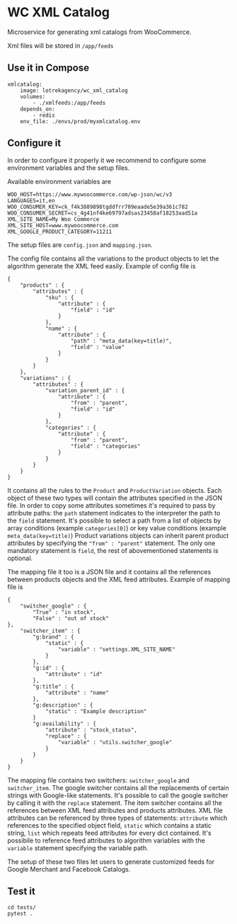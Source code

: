 # WC XML Catalog

Microservice for generating xml catalogs from WooCommerce.

Xml files will be stored in `/app/feeds`

## Use it in Compose

    xmlcatalog:
        image: lotrekagency/wc_xml_catalog
        volumes:
            - ./xmlfeeds:/app/feeds
        depends_on:
            - redis
        env_file: ./envs/prod/myxmlcatalog.env

## Configure it
In order to configure it properly it we recommend to configure some environment variables and the setup files.

Available environment variables are

    WOO_HOST=https://www.mywoocommerce.com/wp-json/wc/v3
    LANGUAGES=it,en
    WOO_CONSUMER_KEY=ck_f4k3889898tgddfrr709eaade5e39a361c782
    WOO_CONSUMER_SECRET=cs_4g41nf4ke69797adsas23458af18253aad51a
    XML_SITE_NAME=My Woo Commerce
    XML_SITE_HOST=www.mywoocommerce.com
    XML_GOOGLE_PRODUCT_CATEGORY=11211

The setup files are `config.json` and `mapping.json`.

The config file contains all the variations to the product objects to let the algorithm generate the XML feed easily.
Example of config file is

    {
        "products" : {
            "attributes" : {
                "sku" : {
                    "attribute" : {
                        "field" : "id"
                    }
                },
                "name" : {
                    "attribute" : {
                        "path" : "meta_data(key=title)",
                        "field" : "value"
                    }
                }
            }
        },
        "variations" : {
            "attributes" : {
                "variation_parent_id" : {
                    "attribute" : {
                        "from" : "parent",
                        "field" : "id"
                    }
                },
                "categories" : {
                    "attribute" : {
                        "from" : "parent",
                        "field" : "categories"                
                    }
                }
            }
        }
    }

It contains all the rules to the `Product` and `ProductVariation` objects. Each object of these two types will contain the attributes specified in the JSON file.
In order to copy some attributes sometimes it's required to pass by attribute paths: the `path` statement indicates to the interpreter the path to the `field` statement. It's possible to select a path from a list of objects by array conditions (example `categories[0]`) or key value conditions (example `meta_data(key=title)`)
Product variations objects can inherit parent product attributes by specifying the `"from" : "parent"` statement. The only one mandatory statement is `field`, the rest of abovementioned statements is optional.


The mapping file it too is a JSON file and it contains all the references between products objects and the XML feed attributes.
Example of mapping file is

    {
        "switcher_google" : {
            "True" : "in stock",
            "False" : "out of stock"
    },
        "switcher_item" : {
            "g:brand" : {
                "static" : {
                    "variable" : "settings.XML_SITE_NAME"
                }
            },
            "g:id" : {
                "attribute" : "id"
            },
            "g:title" : {
                "attribute" : "name"
            },
            "g:description" : {
                "static" : "Example description"
            }
            "g:availability" : {
                "attribute" : "stock_status",
                "replace" : {
                    "variable" : "utils.switcher_google"
                }
            }
        }
    }
The mapping file contains two switchers: `switcher_google` and `switcher_item`.
The google switcher contains all the replacements of certain strings with Google-like statements.
It's possible to call the google switcher by calling it with the `replace` statement.
The item switcher contains all the references between XML feed attributes and products attributes.
XML file attributes can be referenced by three types of statements: `attribute` which references to the specified object field, `static` which contains a static string, `list` which repeats feed attributes for every dict contained.
It's possibile to reference feed attributes to algorithm variables with the `variable` statement specifying the variable path.

The setup of these two files let users to generate customized feeds for Google Merchant and Facebook Catalogs.

## Test it

    cd tests/
    pytest .